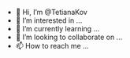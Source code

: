 - 👋 Hi, I’m @TetianaKov
- 👀 I’m interested in ...
- 🌱 I’m currently learning ...
- 💞️ I’m looking to collaborate on ...
- 📫 How to reach me ...

<!---
TetianaKov/TetianaKov is a ✨ special ✨ repository because its `README.md` (this file) appears on your GitHub profile.
You can click the Preview link to take a look at your changes.
--->
